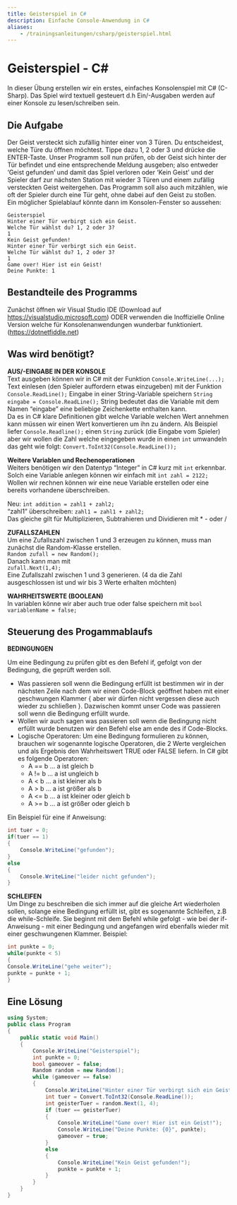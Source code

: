 ```yaml
---
title: Geisterspiel in C# 
description: Einfache Console-Anwendung in C# 
aliases:
    - /trainingsanleitungen/csharp/geisterspiel.html
---
```


# Geisterspiel - C#

In dieser Übung erstellen wir ein erstes, einfaches Konsolenspiel mit C# (C-Sharp). Das Spiel wird
textuell gesteuert d.h Ein/-Ausgaben werden auf einer Konsole zu lesen/schreiben sein.

## Die Aufgabe
Der Geist versteckt sich zufällig hinter einer von 3 Türen. Du entscheidest, welche Türe du öffnen
möchtest. Tippe dazu 1, 2 oder 3 und drücke die ENTER-Taste.
Unser Programm soll nun prüfen, ob der Geist sich hinter der Tür befindet und eine
entsprechende Meldung ausgeben; also entweder ‘Geist gefunden’ und damit das Spiel verloren
oder ‘Kein Geist’ und der Spieler darf zur nächsten Station mit wieder 3 Türen und einem zufällig
versteckten Geist weitergehen. Das Programm soll also auch mitzählen, wie oft der Spieler durch
eine Tür geht, ohne dabei auf den Geist zu stoßen.  
Ein möglicher Spielablauf könnte dann im Konsolen-Fenster so aussehen:

```shell
Geisterspiel
Hinter einer Tür verbirgt sich ein Geist.
Welche Tür wählst du? 1, 2 oder 3?
1
Kein Geist gefunden!
Hinter einer Tür verbirgt sich ein Geist.
Welche Tür wählst du? 1, 2 oder 3?
1
Game over! Hier ist ein Geist!
Deine Punkte: 1
```

## Bestandteile des Programms
Zunächst öffnen wir Visual Studio IDE (Download auf https://visualstudio.microsoft.com) ODER
verwenden die Inoffizielle Online Version welche für Konsolenanwendungen wunderbar
funktioniert. (https://dotnetfiddle.net)

## Was wird benötigt?
**AUS/-EINGABE IN DER KONSOLE**  
Text ausgeben können wir in C# mit der Funktion `Console.WriteLine(...);`
Text einlesen (den Spieler auffordern etwas einzugeben) mit der Funktion `Console.ReadLine();`
Eingabe in einer String-Variable speichern `String eingabe = Console.ReadLine();`
String bedeutet das die Variable mit dem Namen “eingabe” eine beliebige Zeichenkette enthalten kann.  
Da es in C# klare Definitionen gibt welche Variable welchen Wert annehmen kann müssen wir einen Wert konvertieren um ihn zu ändern. Als Beispiel liefer `Console.Readline();` einen `String` zurück (die Eingabe vom Spieler) aber wir wollen die Zahl welche eingegeben wurde in einen `int` umwandeln das geht wie folgt:
`Convert.ToInt32(Console.ReadLine());`

**Weitere Variablen und Rechenoperationen**  
Weiters benötigen wir den Datentyp “Integer” in C# kurz mit `int` erkennbar. Solch eine Variable anlegen können wir einfach mit `int zahl = 2122;`  
Wollen wir rechnen können wir eine neue Variable erstellen oder eine bereits vorhandene überschreiben.

Neu: `int addition = zahl1 + zahl2;`  
“zahl1” überschreiben: `zahl1 = zahl1 + zahl2;`  
Das gleiche gilt für Multiplizieren, Subtrahieren und Dividieren mit * - oder /

**ZUFALLSZAHLEN**  
Um eine Zufallszahl zwischen 1 und 3 erzeugen zu können, muss man zunächst die Random-Klasse erstellen.  
`Random zufall = new Random();`  
Danach kann man mit  
`zufall.Next(1,4);`  
Eine Zufallszahl zwischen 1 und 3 generieren. (4 da die Zahl ausgeschlossen ist und wir bis 3 Werte erhalten möchten)

**WAHRHEITSWERTE (BOOLEAN)**  
In variablen könne wir aber auch true oder false speichern mit `bool variablenName = false;`
## Steuerung des Progammablaufs

**BEDINGUNGEN**

Um eine Bedingung zu prüfen gibt es den Befehl if, gefolgt von der Bedingung, die geprüft werden soll.
- Was passieren soll wenn die Bedingung erfüllt ist bestimmen wir in der nächsten Zeile nach
dem wir einen Code-Block geöffnet haben mit einer geschwungen Klammer { aber wir dürfen
nicht vergessen diese auch wieder zu schließen }. Dazwischen kommt unser Code was
passieren soll wenn die Bedingung erfüllt wurde.
- Wollen wir auch sagen was passieren soll wenn die Bedingung nicht erfüllt wurde benutzen wir
den Befehl else am ende des if Code-Blocks.
- Logische Operatoren: Um eine Bedingung formulieren zu können, brauchen wir sogenannte logische Operatoren, die 2 Werte vergleichen und als Ergebnis den Wahrheitswert TRUE oder FALSE liefern. In C# gibt es folgende Operatoren:
    - A == b ... a ist gleich b
    - A != b ... a ist ungleich b
    - A < b ... a ist kleiner als b
    - A > b ... a ist größer als b
    - A <= b ... a ist kleiner oder gleich b
    - A >= b ... a ist größer oder gleich b

Ein Beispiel für eine if Anweisung:
```csharp
int tuer = 0;
if(tuer == 1)
{
    Console.WriteLine("gefunden");
}
else
{
    Console.WriteLine("leider nicht gefunden");
}
```

**SCHLEIFEN**  
Um Dinge zu beschreiben die sich immer auf die gleiche Art wiederholen sollen, solange eine
Bedingung erfüllt ist, gibt es sogenannte Schleifen, z.B die while-Schleife. Sie beginnt mit dem
Befehl while gefolgt - wie bei der if-Anweisung - mit einer Bedingung und angefangen wird ebenfalls wieder mit einer geschwungenen Klammer.
Beispiel:

```csharp
int punkte = 0;
while(punkte < 5)
{
Console.WriteLine("gehe weiter");
punkte = punkte + 1;
}
```

## Eine Lösung

```csharp
using System;
public class Program
{
    public static void Main()
    {
        Console.WriteLine("Geisterspiel");
        int punkte = 0;
        bool gameover = false;
        Random random = new Random();
        while (gameover == false)
        {
            Console.WriteLine("Hinter einer Tür verbirgt sich ein Geist.\nWelche Tür wählst du? 1, 2 oder 3?");
            int tuer = Convert.ToInt32(Console.ReadLine());
            int geisterTuer = random.Next(1, 4);
            if (tuer == geisterTuer)
            {
                Console.WriteLine("Game over! Hier ist ein Geist!");
                Console.WriteLine("Deine Punkte: {0}", punkte);
                gameover = true;
            }
            else
            {
                Console.WriteLine("Kein Geist gefunden!");
                punkte = punkte + 1;
            }
        }
    }
}
```
